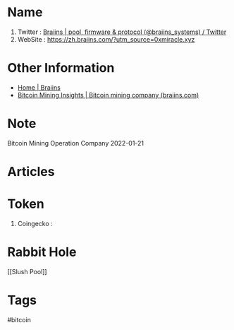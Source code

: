 # Name
1. Twitter : [Braiins | pool, firmware & protocol (@braiins_systems) / Twitter](https://twitter.com/braiins_systems)
2. WebSite : https://zh.braiins.com/?utm_source=0xmiracle.xyz

# Other Information
- [Home | Braiins](https://insights.braiins.com/en/)
- [Bitcoin Mining Insights | Bitcoin mining company (braiins.com)](https://braiins.com/category/bitcoin-mining-insights)

# Note 
Bitcoin Mining Operation Company
2022-01-21

# Articles

# Token 
1. Coingecko : 

# Rabbit Hole
[[Slush Pool]]

# Tags
#bitcoin

